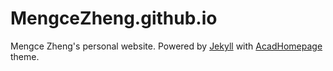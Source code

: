 # MengceZheng.github.io

Mengce Zheng's personal website.
Powered by [Jekyll](https://jekyllrb.com/) with [AcadHomepage](https://github.com/RayeRen/acad-homepage.github.io) theme.
